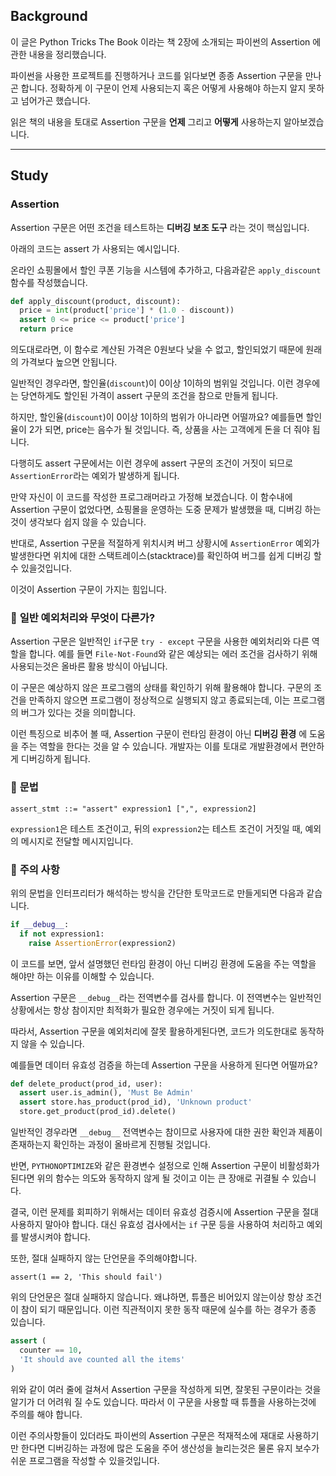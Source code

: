## **Background**

이 글은 Python Tricks The Book 이라는 책 2장에 소개되는 파이썬의 Assertion 에 관한 내용을 정리했습니다.

파이썬을 사용한 프로젝트를 진행하거나 코드를 읽다보면 종종 Assertion 구문을 만나곤 합니다. 정확하게 이 구문이 언제 사용되는지 혹은 어떻게 사용해야 하는지 알지 못하고 넘어가곤 했습니다.

읽은 책의 내용을 토대로 Assertion 구문을 **언제** 그리고 **어떻게** 사용하는지 알아보겠습니다.

---

## **Study**

### **Assertion**

Assertion 구문은 어떤 조건을 테스트하는 **디버깅 보조 도구** 라는 것이 핵심입니다.

아래의 코드는 assert 가 사용되는 예시입니다.

온라인 쇼핑몰에서 할인 쿠폰 기능을 시스템에 추가하고, 다음과같은 `apply_discount` 함수를 작성했습니다.

```python
def apply_discount(product, discount):
  price = int(product['price'] * (1.0 - discount))
  assert 0 <= price <= product['price']
  return price
```

의도대로라면, 이 함수로 계산된 가격은 0원보다 낮을 수 없고, 할인되었기 때문에 원래의 가격보다 높으면 안됩니다.

일반적인 경우라면, 할인율(`discount`)이 0이상 1이하의 범위일 것입니다. 이런 경우에는 당연하게도 할인된 가격이 assert 구문의 조건을 참으로 만들게 됩니다.

하지만, 할인율(`discount`)이 0이상 1이하의 범위가 아니라면 어떨까요? 예를들면 할인율이 2가 되면, price는 음수가 될 것입니다. 즉, 상품을 사는 고객에게 돈을 더 줘야 됩니다.

다행히도 assert 구문에서는 이런 경우에 assert 구문의 조건이 거짓이 되므로 `AssertionError`라는 예외가 발생하게 됩니다.

만약 자신이 이 코드를 작성한 프로그래머라고 가정해 보겠습니다. 이 함수내에 Assertion 구문이 없었다면, 쇼핑몰을 운영하는 도중 문제가 발생했을 때, 디버깅 하는것이 생각보다 쉽지 않을 수 있습니다.

반대로, Assertion 구문을 적절하게 위치시켜 버그 상황시에 `AssertionError` 예외가 발생한다면 위치에 대한 스택트레이스(stacktrace)를 확인하여 버그를 쉽게 디버깅 할 수 있을것입니다.

이것이 Assertion 구문이 가지는 힘입니다.

### 🤔 **일반 예외처리와 무엇이 다른가?**

Assertion 구문은 일반적인 `if`구문 `try - except` 구문을 사용한 예외처리와 다른 역할을 합니다. 예를 들면 `File-Not-Found`와 같은 예상되는 에러 조건을 검사하기 위해 사용되는것은 올바른 활용 방식이 아닙니다.

이 구문은 예상하지 않은 프로그램의 상태를 확인하기 위해 활용해야 합니다. 구문의 조건을 만족하지 않으면 프로그램이 정상적으로 실행되지 않고 종료되는데, 이는 프로그램의 버그가 있다는 것을 의미합니다.

이런 특징으로 비추어 볼 때, Assertion 구문이 런타임 환경이 아닌 **디버깅 환경** 에 도움을 주는 역할을 한다는 것을 알 수 있습니다. 개발자는 이를 토대로 개발환경에서 편안하게 디버깅하게 됩니다.

### 📑 **문법**

`assert_stmt ::= "assert" expression1 [",", expression2]`

`expression1`은 테스트 조건이고, 뒤의 `expression2`는 테스트 조건이 거짓일 때, 예외의 메시지로 전달할 메시지입니다.

### 🚨 **주의 사항**

위의 문법을 인터프리터가 해석하는 방식을 간단한 토막코드로 만들게되면 다음과 같습니다.

```python
if __debug__:
  if not expression1:
    raise AssertionError(expression2)
```

이 코드를 보면, 앞서 설명했던 런타임 환경이 아닌 디버깅 환경에 도움을 주는 역할을 해야만 하는 이유를 이해할 수 있습니다.

Assertion 구문은 `__debug__`라는 전역변수를 검사를 합니다. 이 전역변수는 일반적인 상황에서는 항상 참이지만 최적화가 필요한 경우에는 거짓이 되게 됩니다.

따라서, Assertion 구문을 예외처리에 잘못 활용하게된다면, 코드가 의도한대로 동작하지 않을 수 있습니다.

예를들면 데이터 유효성 검증을 하는데 Assertion 구문을 사용하게 된다면 어떨까요?

```python
def delete_product(prod_id, user):
  assert user.is_admin(), 'Must Be Admin'
  assert store.has_product(prod_id), 'Unknown product'
  store.get_product(prod_id).delete()
```

일반적인 경우라면 `__debug__` 전역변수는 참이므로 사용자에 대한 권한 확인과 제품이 존재하는지 확인하는 과정이 올바르게 진행될 것입니다.

반면, `PYTHONOPTIMIZE`와 같은 환경변수 설정으로 인해 Assertion 구문이 비활성화가 된다면 위의 함수는 의도와 동작하지 않게 될 것이고 이는 큰 장애로 귀결될 수 있습니다.

결국, 이런 문제를 회피하기 위해서는 데이터 유효성 검증시에 Assertion 구문을 절대 사용하지 말아야 합니다. 대신 유효성 검사에서는 `if` 구문 등을 사용하여 처리하고 예외를 발생시켜야 합니다.

또한, 절대 실패하지 않는 단언문을 주의해야합니다.

`assert(1 == 2, 'This should fail')`

위의 단언문은 절대 실패하지 않습니다. 왜냐하면, 튜플은 비어있지 않는이상 항상 조건이 참이 되기 때문입니다. 이런 직관적이지 못한 동작 때문에 실수를 하는 경우가 종종 있습니다.

```python
assert (
  counter == 10,
  'It should ave counted all the items'
)
```

위와 같이 여러 줄에 걸쳐서 Assertion 구문을 작성하게 되면, 잘못된 구문이라는 것을 알기가 더 어려워 질 수도 있습니다. 따라서 이 구문을 사용할 때 튜플을 사용하는것에 주의를 해야 합니다.

이런 주의사항들이 있더라도 파이썬의 Assertion 구문은 적재적소에 재대로 사용하기만 한다면 디버깅하는 과정에 많은 도움을 주어 생산성을 늘리는것은 물론 유지 보수가 쉬운 프로그램을 작성할 수 있을것입니다.